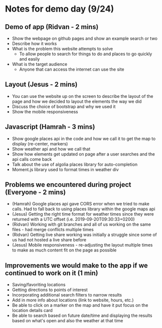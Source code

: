 # Notes for demo day (9/24)

## Demo of app (Ridvan - 2 mins)
- Show the webpage on github pages and show an example search or two
- Describe how it works
- What is the problem this website attempts to solve
    - To allow people to search for things to do and places to go quickly and easily
- What is the target audience 
    - Anyone that can access the internet can use the site

## Layout (Jesus - 2 mins)
- You can use the website up on the screen to describe the layout of the page and how we decided to layout the elements the way we did
- Discuss the choice of bootstrap and why we used it
- Show the mobile responsiveness

## Javascript (Hamrah - 3 mins)
- Show google places api in the code and how we call it to get the map to display (re-center, markers)
- Show weather api and how we call that 
- Show how elements get updated on page after a user searches and the api calls come back
- Talk about the use of algolia places library for auto-completion
- Moment.js library used to format times in weather div

## Problems we encountered during project (Everyone - 2 mins)
- (Hamrah) Google places api gave CORS error when we tried to make calls.  Had to fall back to using places library within the google maps api
- (Jesus) Getting the right time format for weather times since they were returned with a UTC offset (i.e. 2019-09-20T09:30:33+0200)
- (Ridvan) Working with git branches and all of us working on the same files - had merge conflicts multiple times 
- (Ridvan) Getting live share working was initially a struggle since some of us had not hosted a live share before
- (Jesus) Mobile responsiveness - re-adjusting the layout multiple times to make as much content fit on the page as possible

## Improvements we would make to the app if we continued to work on it (1 min)
- Saving/favoriting locations
- Getting directions to points of interest
- Incorporating additional search filters to narrow results
- Add in more info about locations (link to website, hours, etc.)
- Be able to click on a marker on the map and have it put focus on the location details card
- Be able to search based on future date/time and displaying the results based on what's open and also the weather at that time
